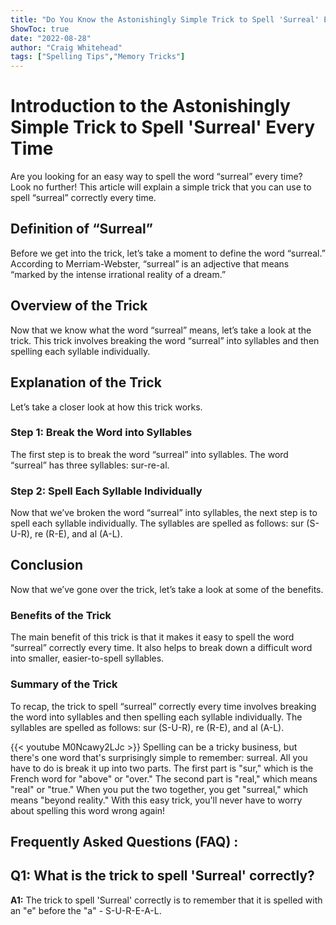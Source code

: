 ```yaml
---
title: "Do You Know the Astonishingly Simple Trick to Spell 'Surreal' Every Time? Find Out Now!"
ShowToc: true 
date: "2022-08-28"
author: "Craig Whitehead" 
tags: ["Spelling Tips","Memory Tricks"]
---
```

# Introduction to the Astonishingly Simple Trick to Spell 'Surreal' Every Time
Are you looking for an easy way to spell the word “surreal” every time? Look no further! This article will explain a simple trick that you can use to spell “surreal” correctly every time.

## Definition of “Surreal”
Before we get into the trick, let’s take a moment to define the word “surreal.” According to Merriam-Webster, “surreal” is an adjective that means “marked by the intense irrational reality of a dream.”

## Overview of the Trick
Now that we know what the word “surreal” means, let’s take a look at the trick. This trick involves breaking the word “surreal” into syllables and then spelling each syllable individually.

## Explanation of the Trick
Let’s take a closer look at how this trick works.

### Step 1: Break the Word into Syllables
The first step is to break the word “surreal” into syllables. The word “surreal” has three syllables: sur-re-al.

### Step 2: Spell Each Syllable Individually
Now that we’ve broken the word “surreal” into syllables, the next step is to spell each syllable individually. The syllables are spelled as follows: sur (S-U-R), re (R-E), and al (A-L).

## Conclusion
Now that we’ve gone over the trick, let’s take a look at some of the benefits.

### Benefits of the Trick
The main benefit of this trick is that it makes it easy to spell the word “surreal” correctly every time. It also helps to break down a difficult word into smaller, easier-to-spell syllables.

### Summary of the Trick
To recap, the trick to spell “surreal” correctly every time involves breaking the word into syllables and then spelling each syllable individually. The syllables are spelled as follows: sur (S-U-R), re (R-E), and al (A-L).

{{< youtube M0Ncawy2LJc >}} 
Spelling can be a tricky business, but there's one word that's surprisingly simple to remember: surreal. All you have to do is break it up into two parts. The first part is "sur," which is the French word for "above" or "over." The second part is "real," which means "real" or "true." When you put the two together, you get "surreal," which means "beyond reality." With this easy trick, you'll never have to worry about spelling this word wrong again!

## Frequently Asked Questions (FAQ) :
## Q1: What is the trick to spell 'Surreal' correctly?

**A1:** The trick to spell 'Surreal' correctly is to remember that it is spelled with an "e" before the "a" - S-U-R-E-A-L.





